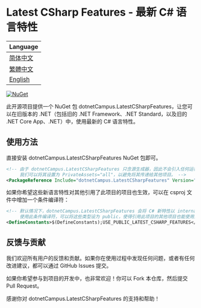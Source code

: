 # Latest CSharp Features - 最新 C# 语言特性

| Language                           |
| ---------------------------------- |
| [简体中文](/docs/README.zh-CHS.md) |
| [繁體中文](/docs/README.zh-CHT.md) |
| [English](/README.md)              |

[![NuGet](https://img.shields.io/nuget/v/dotnetCampus.LatestCSharpFeatures.svg)](https://www.nuget.org/packages/dotnetCampus.LatestCSharpFeatures)

此开源项目提供一个 NuGet 包 dotnetCampus.LatestCSharpFeatures，让您可以在旧版本的 .NET（包括旧的 .NET Framework、.NET Standard，以及旧的 .NET Core App、.NET）中，使用最新的 C# 语言特性。

## 使用方法

直接安装 dotnetCampus.LatestCSharpFeatures NuGet 包即可。

```xml
<!-- 由于 dotnetCampus.LatestCSharpFeatures 只含源生成器，因此不会引入任何运行时依赖项。
     我们可以将其设置为 PrivateAssets="all"，以避免将其传递给其他项目。 -->
<PackageReference Include="dotnetCampus.LatestCSharpFeatures" Version="12.0.0" PrivateAssets="all" />
```

如果你希望这些新语言特性对其他引用了此项目的项目也生效，可以在 csproj 文件中增加一个条件编译符：

```xml
<!-- 默认情况下，dotnetCampus.LatestCSharpFeatures 会将 C# 新特性以 internal 修饰符引入当前项目。
     使用此条件编译符，可以将这些类型设为 public，使得引用此项目的其他项目也能使用这些新特性。 -->
<DefineConstants>$(DefineConstants);USE_PUBLIC_LATEST_CSHARP_FEATURES</DefineConstants>
```

## 反馈与贡献

我们欢迎所有用户的反馈和贡献。如果你在使用过程中发现任何问题，或者有任何改进建议，都可以通过 GitHub Issues 提交。

如果你希望参与到项目的开发中，也非常欢迎！你可以 Fork 本仓库，然后提交 Pull Request。

感谢你对 dotnetCampus.LatestCSharpFeatures 的支持和帮助！
